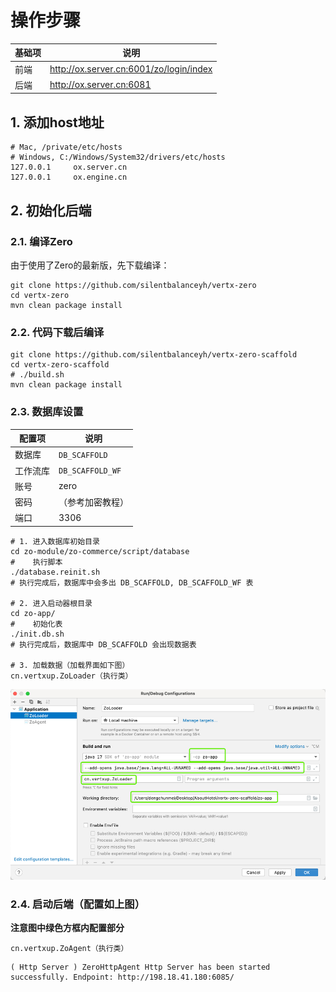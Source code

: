 # 操作步骤

|基础项| 说明                                      |
|---|-----------------------------------------|
|前端| http://ox.server.cn:6001/zo/login/index |
|后端| http://ox.server.cn:6081                |api|

## 1. 添加host地址

```shell
# Mac, /private/etc/hosts
# Windows, C:/Windows/System32/drivers/etc/hosts
127.0.0.1     ox.server.cn
127.0.0.1     ox.engine.cn
```

## 2. 初始化后端

### 2.1. 编译Zero

由于使用了Zero的最新版，先下载编译：

```shell
git clone https://github.com/silentbalanceyh/vertx-zero
cd vertx-zero
mvn clean package install
```

### 2.2. 代码下载后编译

```shell
git clone https://github.com/silentbalanceyh/vertx-zero-scaffold
cd vertx-zero-scaffold
# ./build.sh
mvn clean package install
```

### 2.3. 数据库设置

|配置项| 说明         |
|---|------------|
|数据库| `DB_SCAFFOLD`    |
|工作流库| `DB_SCAFFOLD_WF` |
|账号| zero       |
|密码| （参考加密教程）   |
|端口| 3306       |

```shell
# 1. 进入数据库初始目录
cd zo-module/zo-commerce/script/database
#    执行脚本
./database.reinit.sh
# 执行完成后，数据库中会多出 DB_SCAFFOLD, DB_SCAFFOLD_WF 表

# 2. 进入启动器根目录
cd zo-app/
#    初始化表
./init.db.sh
# 执行完成后，数据库中 DB_SCAFFOLD 会出现数据表

# 3. 加载数据（加载界面如下图）
cn.vertxup.ZoLoader（执行类）
```

![doc](doc/_image/img.png)

### 2.4. 启动后端（配置如上图）

**注意图中绿色方框内配置部分**

```shell
cn.vertxup.ZoAgent（执行类）
```

```shell
( Http Server ) ZeroHttpAgent Http Server has been started successfully. Endpoint: http://198.18.41.180:6085/
```